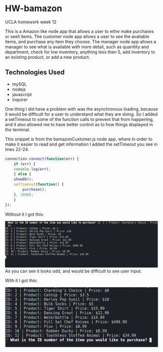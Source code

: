 # HW-bamazon
UCLA homework week 12

This is a Amazon like node app that allows a user to eithe make purchases or seell items.  The customer node app allows a user to see the avaliable items, and purchase any item they choose.  The manager node app allows a manager to see what is available with more detail, such as quanitity and department, check for low inventory, anything less then 5, add inventory to an existing product, or add a new product.

## Technologies Used
* mySQL
* nodejs
* javascript
* inquirer

One thing I did have a problem with was the asynchronous loading, because it would be difficult for a user to understand what they are doing.  So I added a setTimeout to some of the function calls to prevent that from happening, and it also allowed me to have better control as to how things displayed in the terminal.


This snippet is from the bamazonCustomer.js node app, where in order to make it easier to read and get information I added the setTimeout you see in lines 22-24.

```Javascript
connection.connect(function(err) {
    if (err) {
	console.log(err);
    } else {
	showDb();
	setTimeout(function() {
	    purchase();
	}, 1000);
    }
});
```

Without it I got this:

![Alt text](./images/without-setTimeout.png?raw=true "Without setTimeout")
As you can see it looks odd, and would be difficult to see user input.


With it I got this:

![Alt text](./images/with-setTimeout.png?raw=true "Without setTimeout")

